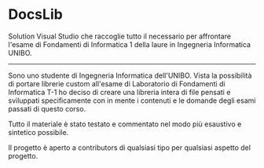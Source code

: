 # DocsLib
Solution Visual Studio che raccoglie tutto il necessario per affrontare l'esame di Fondamenti di Informatica 1 della laure in Ingegneria Informatica UNIBO.

-------------------------------------------------------

Sono uno studente di Ingegneria Informatica dell'UNIBO. 
Vista la possibilità di portare librerie custom all'esame di Laboratorio di Fondamenti di Informatica T-1 ho 
deciso di creare una libreria intera di file pensati e sviluppati specificamente con in mente i contenuti e le
domande degli esami passati di questo corso.

Tutto il materiale è stato testato e commentato nel modo più esaustivo e sintetico possibile.

Il progetto è aperto a contributors di qualsiasi tipo per qualsiasi aspetto del progetto.
